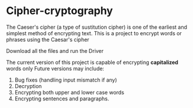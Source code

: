 # Cipher-cryptography
The Caeser's cipher (a type of sustitution cipher) is one of the earliest and simplest method of encrypting text.
This is a project to encrypt words or phrases using the Caesar's cipher

Download all the files and run the Driver

The current version of this project is capable of encrypting **capitalized** words only
Future versions may include:
 1. Bug fixes (handling input mismatch if any)
 2. Decryption
 3. Encrypting both upper and lower case words
 4. Encrypting sentences and paragraphs.
